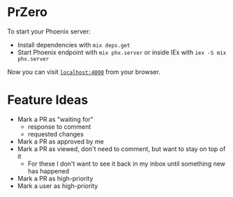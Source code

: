 # PrZero

To start your Phoenix server:

- Install dependencies with `mix deps.get`
- Start Phoenix endpoint with `mix phx.server` or inside IEx with `iex -S mix phx.server`

Now you can visit [`localhost:4000`](http://localhost:4000) from your browser.

# Feature Ideas

- Mark a PR as "waiting for"
  - response to comment
  - requested changes
- Mark a PR as approved by me
- Mark a PR as viewed, don't need to comment, but want to stay on top of it
  - For these I don't want to see it back in my inbox until something new has happened
- Mark a PR as high-priority
- Mark a user as high-priority
